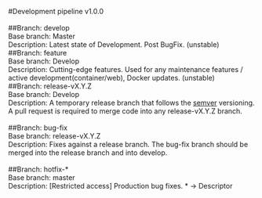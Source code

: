 #Development pipeline v1.0.0
<br><br>
##Branch: develop<br>
Base branch: Master<br>
Description: Latest state of Development. Post BugFix. (unstable)
<br>
##Branch: feature<br>
Base branch: Develop<br>
Description: Cutting-edge features. Used for any maintenance features / active development(container/web), Docker updates. (unstable)
<br>
##Branch: release-vX.Y.Z<br>
Base branch: Develop<br>
Description: A temporary release branch that follows the <a href="http://semver.org/" rel="nofollow">semver</a> versioning. <br>
A pull request is required to merge code into any release-vX.Y.Z branch.<br>
<br>
##Branch: bug-fix<br>
Base branch: release-vX.Y.Z<br>
Description: Fixes against a release branch. The bug-fix branch should be merged into the release branch and into develop. <br>
<br>
##Branch: hotfix-*<br>
Base branch: master<br>
Description: [Restricted access] Production bug fixes. * -> Descriptor<br>
